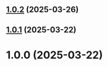 ## [1.0.2](https://github.com/CestVianney/tresorboost/compare/v1.0.1...v1.0.2) (2025-03-26)

## [1.0.1](https://github.com/CestVianney/tresorboost/compare/v1.0.0...v1.0.1) (2025-03-22)

# 1.0.0 (2025-03-22)
